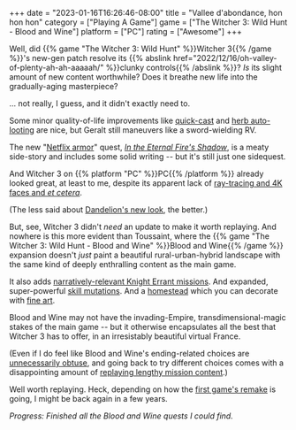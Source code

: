 +++
date = "2023-01-16T16:26:46-08:00"
title = "Vallee d'abondance, hon hon hon"
category = ["Playing A Game"]
game = ["The Witcher 3: Wild Hunt - Blood and Wine"]
platform = ["PC"]
rating = ["Awesome"]
+++

Well, did {{% game "The Witcher 3: Wild Hunt" %}}Witcher 3{{% /game %}}'s new-gen patch resolve its {{% abslink href="2022/12/16/oh-valley-of-plenty-ah-ah-aaaaah/" %}}clunky controls{{% /abslink %}}?  <i>Is</i> its slight amount of new content worthwhile?  Does it breathe new life into the gradually-aging masterpiece?

... not really, I guess, and it didn't exactly need to.

Some minor quality-of-life improvements like <a href="https://www.ign.com/wikis/the-witcher-3-wild-hunt/Quick_Sign_Casting">quick-cast</a> and <a href="https://www.theloadout.com/witcher-3-ps5-update-gameplay-changes">herb auto-looting</a> are nice, but Geralt still maneuvers like a sword-wielding RV.

The new "<a href="https://witcher.fandom.com/wiki/Forgotten_Wolf_School_Gear">Netflix armor</a>" quest, <i><a href="https://witcher.fandom.com/wiki/In_the_Eternal_Fire%27s_Shadow">In the Eternal Fire's Shadow</a></i>, is a meaty side-story and includes some solid writing -- but it's still just one sidequest.

And Witcher 3 on {{% platform "PC" %}}PC{{% /platform %}} already looked great, at least to me, despite its apparent lack of <a href="https://witcher.fandom.com/wiki/Patch_4.0_(The_Witcher_3)#PC_and_Next-Gen_Exclusives">ray-tracing and 4K faces and <i>et cetera</i></a>.

(The less said about <a href="https://primagames.com/tips/how-to-get-the-netflix-alternative-dandelion-appearance-in-witcher-3">Dandelion's new look</a>, the better.)

But, see, Witcher 3 didn't <i>need</i> an update to make it worth replaying.  And nowhere is this more evident than Toussaint, where the {{% game "The Witcher 3: Wild Hunt - Blood and Wine" %}}Blood and Wine{{% /game %}} expansion doesn't <i>just</i> paint a beautiful rural-urban-hybrid landscape with the same kind of deeply enthralling content as the main game.

It also adds <a href="https://witcher.fandom.com/wiki/Knight_for_Hire">narratively-relevant Knight Errant missions</a>.  And expanded, super-powerful <a href="https://witcher.fandom.com/wiki/Mutations_(Blood_and_Wine)">skill mutations</a>.  And a <a href="https://witcher.fandom.com/wiki/Corvo_Bianco">homestead</a> which you can decorate with <a href="https://witcher.fandom.com/wiki/A_Portrait_of_the_Witcher_as_an_Old_Man">fine art</a>.

Blood and Wine may not have the invading-Empire, transdimensional-magic stakes of the main game -- but it otherwise encapsulates all the best that Witcher 3 has to offer, in an irresistably beautiful virtual France.

(Even if I do feel like Blood and Wine's ending-related choices are <a href="https://witcher.fandom.com/wiki/Sylvia_Anna#Returning_Home">unnecessarily obtuse</a>, and going back to try different choices comes with a disappointing amount of <a href="https://witcher.fandom.com/wiki/The_Night_of_Long_Fangs">replaying lengthy mission content</a>.)

Well worth replaying.  Heck, depending on how the <a href="https://www.thewitcher.com/en/news/46225/the-witcher-remake-is-in-development">first game's remake</a> is going, I might be back again in a few years.

<i>Progress: Finished all the Blood and Wine quests I could find.</i>
